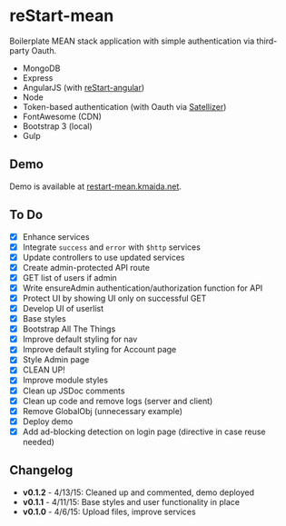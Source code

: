 # reStart-mean

Boilerplate MEAN stack application with simple authentication via third-party Oauth.

* MongoDB
* Express
* AngularJS (with [reStart-angular](https://github.com/kmaida/reStart-angular))
* Node
* Token-based authentication (with Oauth via [Satellizer](https://github.com/sahat/satellizer))
* FontAwesome (CDN)
* Bootstrap 3 (local)
* Gulp

## Demo

Demo is available at [restart-mean.kmaida.net](http://restart-mean.kmaida.net).

## To Do

- [x] Enhance services
 - [x] Integrate `success` and `error` with `$http` services
 - [x] Update controllers to use updated services
- [x] Create admin-protected API route
 - [x] GET list of users if admin
 - [x] Write ensureAdmin authentication/authorization function for API
 - [x] Protect UI by showing UI only on successful GET
 - [x] Develop UI of userlist
- [x] Base styles
 - [x] Bootstrap All The Things
 - [x] Improve default styling for nav
 - [x] Improve default styling for Account page
 - [x] Style Admin page
- [x] CLEAN UP!
 - [x] Improve module styles
 - [x] Clean up JSDoc comments
 - [x] Clean up code and remove logs (server and client)
 - [x] Remove GlobalObj (unnecessary example)
- [x] Deploy demo 
- [x] Add ad-blocking detection on login page (directive in case reuse needed)
 
## Changelog
 
* **v0.1.2** - 4/13/15: Cleaned up and commented, demo deployed
* **v0.1.1** - 4/11/15: Base styles and user functionality in place
* **v0.1.0** - 4/6/15: Upload files, improve services